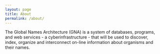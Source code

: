 ```yaml
---
layout: page
title: About
permalink: /about/
---
```


The Global Names Architecture (GNA) is a system of databases, programs, and web
services - a  cyberinfrastructure - that will be used to discover, index,
organize and interconnect on-line information about organisms and their names.

